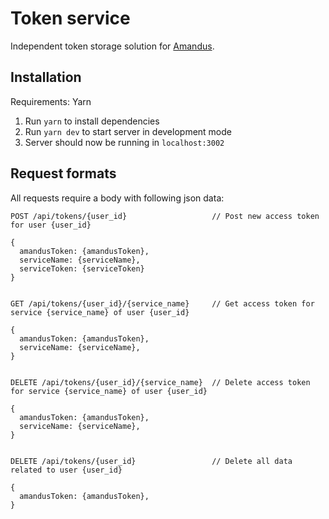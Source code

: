 # Token service  

Independent token storage solution for [Amandus](https://github.com/ohtu-project-eficode/Amandus).  

## Installation

Requirements: Yarn  

1. Run `yarn` to install dependencies  
2. Run `yarn dev` to start server in development mode
3. Server should now be running in `localhost:3002`

## Request formats  

All requests require a body with following json data:

```
POST /api/tokens/{user_id}                   // Post new access token for user {user_id} 

{
  amandusToken: {amandusToken},
  serviceName: {serviceName},
  serviceToken: {serviceToken} 
}


GET /api/tokens/{user_id}/{service_name}     // Get access token for service {service_name} of user {user_id} 

{
  amandusToken: {amandusToken},
  serviceName: {serviceName},
}


DELETE /api/tokens/{user_id}/{service_name}  // Delete access token for service {service_name} of user {user_id}

{
  amandusToken: {amandusToken},
  serviceName: {serviceName},
}


DELETE /api/tokens/{user_id}                 // Delete all data related to user {user_id}

{
  amandusToken: {amandusToken},
}
```





